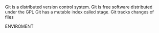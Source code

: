Git is a distributed version control system.
Git is free software  distributed under the GPL
Git has a mutable index called stage.
Git tracks changes of files

ENVIROMENT